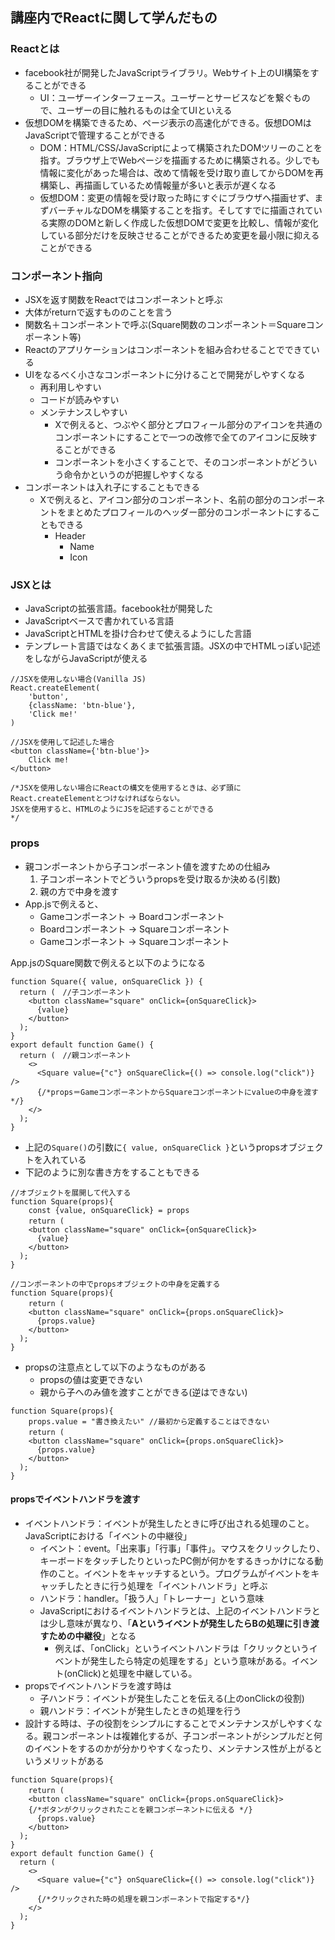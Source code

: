 ## 講座内でReactに関して学んだもの

### Reactとは
- facebook社が開発したJavaScriptライブラリ。Webサイト上のUI構築をすることができる  
    - UI：ユーザーインターフェース。ユーザーとサービスなどを繋ぐもので、ユーザーの目に触れるものは全てUIといえる
- 仮想DOMを構築できるため、ページ表示の高速化ができる。仮想DOMはJavaScriptで管理することができる
    - DOM：HTML/CSS/JavaScriptによって構築されたDOMツリーのことを指す。ブラウザ上でWebページを描画するために構築される。少しでも情報に変化があった場合は、改めて情報を受け取り直してからDOMを再構築し、再描画しているため情報量が多いと表示が遅くなる
    - 仮想DOM：変更の情報を受け取った時にすぐにブラウザへ描画せず、まずバーチャルなDOMを構築することを指す。そしてすでに描画されている実際のDOMと新しく作成した仮想DOMで変更を比較し、情報が変化している部分だけを反映させることができるため変更を最小限に抑えることができる

### コンポーネント指向
- JSXを返す関数をReactではコンポーネントと呼ぶ
- 大体がreturnで返すもののことを言う
- 関数名＋コンポーネントで呼ぶ(Square関数のコンポーネント＝Squareコンポーネント等)
- Reactのアプリケーションはコンポーネントを組み合わせることでできている
- UIをなるべく小さなコンポーネントに分けることで開発がしやすくなる
    - 再利用しやすい
    - コードが読みやすい
    - メンテナンスしやすい
        - Xで例えると、つぶやく部分とプロフィール部分のアイコンを共通のコンポーネントにすることで一つの改修で全てのアイコンに反映することができる
        - コンポーネントを小さくすることで、そのコンポーネントがどういう命令かというのが把握しやすくなる
- コンポーネントは入れ子にすることもできる
    - Xで例えると、アイコン部分のコンポーネント、名前の部分のコンポーネントをまとめたプロフィールのヘッダー部分のコンポーネントにすることもできる
        - Header
            - Name
            - Icon

### JSXとは
- JavaScriptの拡張言語。facebook社が開発した
- JavaScriptベースで書かれている言語
- JavaScriptとHTMLを掛け合わせて使えるようにした言語
- テンプレート言語ではなくあくまで拡張言語。JSXの中でHTMLっぽい記述をしながらJavaScriptが使える
~~~
//JSXを使用しない場合(Vanilla JS)
React.createElement(
    'button',
    {className: 'btn-blue'},
    'Click me!'
)

//JSXを使用して記述した場合
<button className={'btn-blue'}>
    Click me!
</button>

/*JSXを使用しない場合にReactの構文を使用するときは、必ず頭にReact.createElementとつけなければならない。
JSXを使用すると、HTMLのようにJSを記述することができる
*/
~~~

### props
- 親コンポーネントから子コンポーネント値を渡すための仕組み
    1. 子コンポーネントでどういうpropsを受け取るか決める(引数)
    2. 親の方で中身を渡す
- App.jsで例えると、
    - Gameコンポーネント → Boardコンポーネント
    - Boardコンポーネント → Squareコンポーネント
    - Gameコンポーネント → Squareコンポーネント

App.jsのSquare関数で例えると以下のようになる
~~~
function Square({ value, onSquareClick }) {
  return (　//子コンポーネント
    <button className="square" onClick={onSquareClick}>
      {value}
    </button>
  );
}
export default function Game() { 
  return (　//親コンポーネント
    <>
      <Square value={"c"} onSquareClick={() => console.log("click")} />
      {/*props＝GameコンポーネントからSquareコンポーネントにvalueの中身を渡す */}
    </>
  );
}
~~~
- 上記の`Square()`の引数に`{ value, onSquareClick }`というpropsオブジェクトを入れている
- 下記のように別な書き方をすることもできる
~~~
//オブジェクトを展開して代入する
function Square(props){
    const {value, onSquareClick} = props
    return (　
    <button className="square" onClick={onSquareClick}>
      {value}
    </button>
  );
}

//コンポーネントの中でpropsオブジェクトの中身を定義する
function Square(props){
    return (　
    <button className="square" onClick={props.onSquareClick}>
      {props.value}
    </button>
  );
}
~~~
- propsの注意点として以下のようなものがある
    - propsの値は変更できない
    - 親から子へのみ値を渡すことができる(逆はできない)
~~~
function Square(props){
    props.value = "書き換えたい" //最初から定義することはできない
    return (　
    <button className="square" onClick={props.onSquareClick}>
      {props.value}
    </button>
  );
}  
~~~
#### propsでイベントハンドラを渡す
- イベントハンドラ：イベントが発生したときに呼び出される処理のこと。JavaScriptにおける「イベントの中継役」
    - イベント：event。「出来事」「行事」「事件」。マウスをクリックしたり、キーボードをタッチしたりといったPC側が何かをするきっかけになる動作のこと。イベントをキャッチするという。プログラムがイベントをキャッチしたときに行う処理を「イベントハンドラ」と呼ぶ
    - ハンドラ：handler。「扱う人」「トレーナー」という意味
    - JavaScriptにおけるイベントハンドラとは、上記のイベントハンドラとは少し意味が異なり、「**Aというイベントが発生したらBの処理に引き渡すための中継役**」となる
        - 例えば、「onClick」というイベントハンドラは「クリックというイベントが発生したら特定の処理をする」という意味がある。イベント(onClick)と処理を中継している。
- propsでイベントハンドラを渡す時は
    - 子ハンドラ：イベントが発生したことを伝える(上のonClickの役割)
    - 親ハンドラ：イベントが発生したときの処理を行う
- 設計する時は、子の役割をシンプルにすることでメンテナンスがしやすくなる。親コンポーネントは複雑化するが、子コンポーネントがシンプルだと何のイベントをするのかが分かりやすくなったり、メンテナンス性が上がるというメリットがある
~~~
function Square(props){
    return (　
    <button className="square" onClick={props.onSquareClick}>
    {/*ボタンがクリックされたことを親コンポーネントに伝える */}
      {props.value}
    </button>
  );
}  
export default function Game() { 
  return (
    <>
      <Square value={"c"} onSquareClick={() => console.log("click")} />
      {/*クリックされた時の処理を親コンポーネントで指定する*/}
    </>
  );
}
~~~